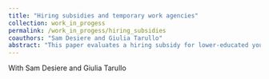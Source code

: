 ```yaml
---
title: "Hiring subsidies and temporary work agencies"
collection: work_in_progess
permalink: /work_in_progess/hiring_subsidies
coauthors: "Sam Desiere and Giulia Tarullo"
abstract: "This paper evaluates a hiring subsidy for lower-educated youth in Flanders, Belgium. In contrast to most studies, we do not find positive employment effects of the hiring subsidy on eligible job seekers. We offer a novel explanation for this null finding. We first document that roughly 40% of the subsidised jobs were temporary work agency jobs. We then show that these agencies did not respond to the policy and employed fewer eligible individuals after the reform. Our findings highlight the role of temporary work agencies in shaping the effectiveness of policies targeted at disadvantaged groups."
---
```

With Sam Desiere and Giulia Tarullo